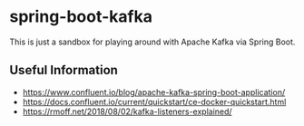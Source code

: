 # spring-boot-kafka

This is just a sandbox for playing around with Apache Kafka via Spring Boot.

## Useful Information

* https://www.confluent.io/blog/apache-kafka-spring-boot-application/
* https://docs.confluent.io/current/quickstart/ce-docker-quickstart.html
* https://rmoff.net/2018/08/02/kafka-listeners-explained/